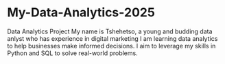 # My-Data-Analytics-2025
Data Analytics Project
My name is Tshehetso, a young and budding data anlyst who has experience in digital marketing
I am learning data analytics to help businesses make informed decisions. I aim to leverage my skills in Python and SQL to solve real-world problems.
